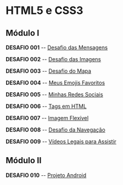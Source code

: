 # HTML5 e CSS3   
## Módulo I

**DESAFIO 001**
-- [Desafio das Mensagens](https://lele-sf.github.io/html-css-curso-em-video/desafios/d001/)

**DESAFIO 002**
-- [Desafio das Imagens](https://lele-sf.github.io/html-css-curso-em-video/desafios/d002/)

**DESAFIO 003**
-- [Desafio do Mapa](https://lele-sf.github.io/html-css-curso-em-video/desafios/d003/)

**DESAFIO 004**
-- [Meus Emojis Favoritos](https://lele-sf.github.io/html-css-curso-em-video/desafios/d004/)

**DESAFIO 005**
-- [ Minhas Redes Sociais](https://lele-sf.github.io/html-css-curso-em-video/desafios/d005/)

**DESAFIO 006**
-- [Tags em HTML](https://lele-sf.github.io/html-css-curso-em-video/desafios/d006/)

**DESAFIO 007**
-- [Imagem Flexível](https://lele-sf.github.io/html-css-curso-em-video/desafios/d007/)

**DESAFIO 008**
-- [Desafio da Navegação](https://lele-sf.github.io/html-css-curso-em-video/desafios/d008/)

**DESAFIO 009**
-- [Vídeos Legais para Assistir](https://lele-sf.github.io/html-css-curso-em-video/desafios/d009/)

## Módulo II

**DESAFIO 010**
-- [Projeto Android](https://lele-sf.github.io/html-css-curso-em-video/desafios/d010/)